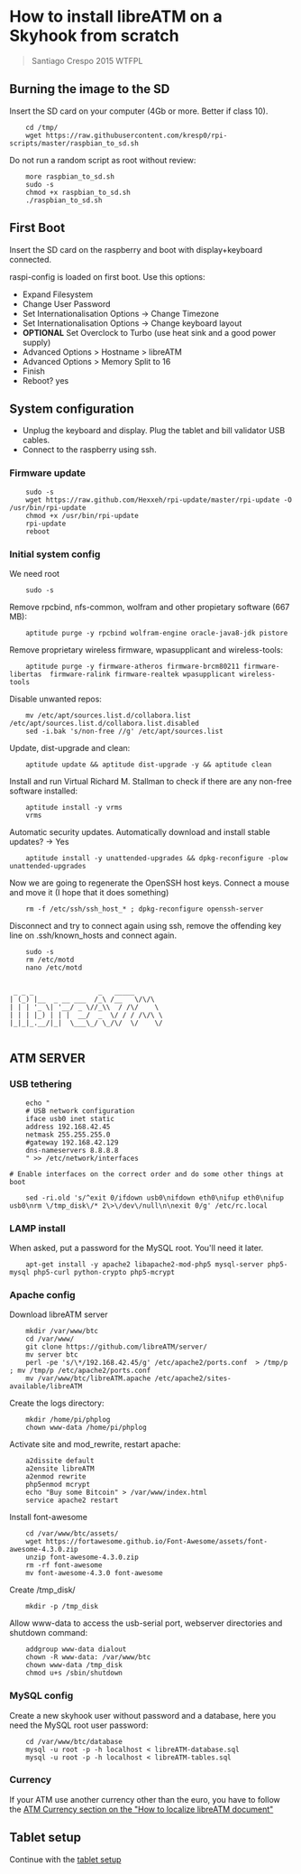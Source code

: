 # How to install libreATM on a Skyhook from scratch #

> Santiago Crespo 2015 WTFPL

## Burning the image to the SD ##
Insert the SD card on your computer (4Gb or more. Better if class 10).
~~~
    cd /tmp/
    wget https://raw.githubusercontent.com/kresp0/rpi-scripts/master/raspbian_to_sd.sh
~~~
Do not run a random script as root without review:
~~~
    more raspbian_to_sd.sh
    sudo -s
    chmod +x raspbian_to_sd.sh
    ./raspbian_to_sd.sh
~~~

## First Boot ##
Insert the SD card on the raspberry and boot with display+keyboard connected.

raspi-config is loaded on first boot. Use this options:

* Expand Filesystem
* Change User Password
* Set Internationalisation Options -> Change Timezone
* Set Internationalisation Options -> Change keyboard layout
* **OPTIONAL** Set Overclock to Turbo (use heat sink and a good power supply)
* Advanced Options > Hostname > libreATM
* Advanced Options > Memory Split to 16
* Finish
* Reboot? yes

## System configuration ##
* Unplug the keyboard and display. Plug the tablet and bill validator USB cables.
* Connect to the raspberry using ssh.

###  Firmware update ###
~~~
    sudo -s
    wget https://raw.github.com/Hexxeh/rpi-update/master/rpi-update -O /usr/bin/rpi-update
    chmod +x /usr/bin/rpi-update
    rpi-update
    reboot
~~~

###  Initial system config ###
We need root
~~~
    sudo -s
~~~

Remove rpcbind, nfs-common, wolfram and other propietary software (667 MB):
~~~
    aptitude purge -y rpcbind wolfram-engine oracle-java8-jdk pistore
~~~

Remove proprietary wireless firmware, wpasupplicant and wireless-tools:
~~~
    aptitude purge -y firmware-atheros firmware-brcm80211 firmware-libertas  firmware-ralink firmware-realtek wpasupplicant wireless-tools
~~~

Disable unwanted repos:
~~~
    mv /etc/apt/sources.list.d/collabora.list /etc/apt/sources.list.d/collabora.list.disabled
    sed -i.bak 's/non-free //g' /etc/apt/sources.list
~~~
Update, dist-upgrade and clean:
~~~
    aptitude update && aptitude dist-upgrade -y && aptitude clean
~~~

Install and run Virtual Richard M. Stallman to check if there are any non-free software installed:
~~~
    aptitude install -y vrms
    vrms
~~~

Automatic security updates. Automatically download and install stable updates? -> Yes
~~~
    aptitude install -y unattended-upgrades && dpkg-reconfigure -plow unattended-upgrades
~~~

Now we are going to regenerate the OpenSSH host keys. Connect a mouse and move it (I hope that it does something)
~~~
    rm -f /etc/ssh/ssh_host_* ; dpkg-reconfigure openssh-server
~~~

Disconnect and try to connect again using ssh, remove the offending key line on .ssh/known_hosts and connect again.

~~~
    sudo -s
    rm /etc/motd
    nano /etc/motd
~~~

~~~

 _ _ _                _   _____       
| (_) |__  _ __ ___  /_\ /__   \/\/\  
| | | '_ \| '__/ _ \//_\\  / /\/    \ 
| | | |_) | | |  __/  _  \/ / / /\/\ \
|_|_|_.__/|_|  \___\_/ \_/\/  \/    \/
                                      
~~~    

## ATM SERVER ##
###  USB tethering ###
~~~
    echo "
    # USB network configuration
    iface usb0 inet static
    address 192.168.42.45
    netmask 255.255.255.0
    #gateway 192.168.42.129
    dns-nameservers 8.8.8.8
    " >> /etc/network/interfaces
~~~
    # Enable interfaces on the correct order and do some other things at boot
~~~
    sed -ri.old 's/^exit 0/ifdown usb0\nifdown eth0\nifup eth0\nifup usb0\nrm \/tmp_disk\/* 2\>\/dev\/null\n\nexit 0/g' /etc/rc.local
~~~
### LAMP install ###
When asked, put a password for the MySQL root. You'll need it later.
~~~
    apt-get install -y apache2 libapache2-mod-php5 mysql-server php5-mysql php5-curl python-crypto php5-mcrypt
~~~
###  Apache config ###
Download libreATM server
~~~
    mkdir /var/www/btc
    cd /var/www/
    git clone https://github.com/libreATM/server/
    mv server btc
    perl -pe 's/\*/192.168.42.45/g' /etc/apache2/ports.conf  > /tmp/p ; mv /tmp/p /etc/apache2/ports.conf
    mv /var/www/btc/libreATM.apache /etc/apache2/sites-available/libreATM
~~~

Create the logs directory:
~~~
    mkdir /home/pi/phplog
    chown www-data /home/pi/phplog
~~~

Activate site and mod_rewrite, restart apache:
~~~
    a2dissite default
    a2ensite libreATM
    a2enmod rewrite
    php5enmod mcrypt
	echo "Buy some Bitcoin" > /var/www/index.html
    service apache2 restart
~~~

Install font-awesome
~~~
    cd /var/www/btc/assets/
    wget https://fortawesome.github.io/Font-Awesome/assets/font-awesome-4.3.0.zip
    unzip font-awesome-4.3.0.zip
    rm -rf font-awesome
    mv font-awesome-4.3.0 font-awesome
~~~

Create /tmp_disk/
~~~
    mkdir -p /tmp_disk
~~~

Allow www-data to access the usb-serial port, webserver directories and shutdown command:
~~~
    addgroup www-data dialout
    chown -R www-data: /var/www/btc
    chown www-data /tmp_disk
    chmod u+s /sbin/shutdown
~~~

###  MySQL config ###
Create a new skyhook user without password and a database, here you need the MySQL root user password:
~~~
    cd /var/www/btc/database
    mysql -u root -p -h localhost < libreATM-database.sql
    mysql -u root -p -h localhost < libreATM-tables.sql
~~~

### Currency ###
If your ATM use another currency other than the euro, you have to follow the [ATM Currency section on the "How to localize libreATM document"](How_to_localize_libreATM.md)

## Tablet setup ##
Continue with the [tablet setup](How_to_Install_libreATM_on_a_Nexus7_from_scratch.md)

